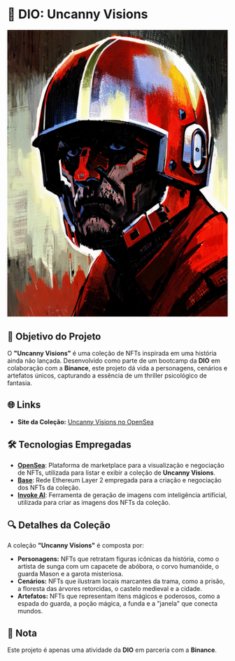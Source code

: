 <!-- Projeto Finalizado -->
# 🎨 DIO: Uncanny Visions
<div align="center">
  <img src="thumb.png" alt="Uncanny Visions Banner"/>
</div>

## 🎯 Objetivo do Projeto
O **"Uncanny Visions"** é uma coleção de NFTs inspirada em uma história ainda não lançada. Desenvolvido como parte de um bootcamp da **DIO** em colaboração com a **Binance**, este projeto dá vida a personagens, cenários e artefatos únicos, capturando a essência de um thriller psicológico de fantasia.

## 🌐 Links
- **Site da Coleção:** [Uncanny Visions no OpenSea](https://opensea.io/collection/uncanny-visions)

## 🛠 Tecnologias Empregadas
- **[OpenSea](https://opensea.io/)**: Plataforma de marketplace para a visualização e negociação de NFTs, utilizada para listar e exibir a coleção de **Uncanny Visions**.
- **[Base](https://base.org/)**: Rede Ethereum Layer 2 empregada para a criação e negociação dos NFTs da coleção.
- **[Invoke AI](https://app.invoke.ai/)**: Ferramenta de geração de imagens com inteligência artificial, utilizada para criar as imagens dos NFTs da coleção.

## 🔍 Detalhes da Coleção
A coleção **"Uncanny Visions"** é composta por:
- **Personagens:** NFTs que retratam figuras icônicas da história, como o artista de sunga com um capacete de abóbora, o corvo humanóide, o guarda Mason e a garota misteriosa.
- **Cenários:** NFTs que ilustram locais marcantes da trama, como a prisão, a floresta das árvores retorcidas, o castelo medieval e a cidade.
- **Artefatos:** NFTs que representam itens mágicos e poderosos, como a espada do guarda, a poção mágica, a funda e a "janela" que conecta mundos.

## 📝 Nota
Este projeto é apenas uma atividade da **DIO** em parceria com a **Binance**.

